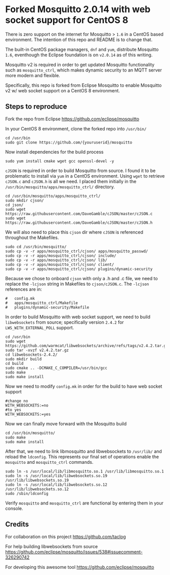 Forked Mosquitto 2.0.14 with web socket support for CentOS 8
=================
There is zero support on the internet for Mosquitto > `1.6` in a CentOS based environment. The intention of this repo and README is to change that.

The built-in CentOS package managers, `dnf` and `yum`, distribute Mosquitto `1.6`, eventhough the Eclipse foundation is on `v2.0.14` as of this writing.

Mosquitto v2 is required in order to get updated Mosquitto functionality such as `mosquitto_ctrl`, which makes dynamic security to an MQTT server more modern and flexible.

Specifically, this repo is forked from Eclipse Mosquitto to enable Mosquitto v2 w/ web socket support on a CentOS 8 environment.

## Steps to reproduce

Fork the repo from Eclipse https://github.com/eclipse/mosquitto

In your CentOS 8 environment, clone the forked repo into `/usr/bin/`

    cd /usr/bin
    sudo git clone https://github.com/{youruserid}/mosquitto

Now install dependencies for the build process

    sudo yum install cmake wget gcc openssl-devel -y
    
`cJSON` is required in order to build Mosquitto from source. I found it to be problematic to install via `yum` in a CentOS environment. Using `wget` to retrieve `cJSON.c` and `cJSON.h` is all we need. I placed them initially in the `/usr/bin/mosquitto/apps/mosquitto_ctrl/` directory.

    cd /usr/bin/mosquitto/apps/mosquitto_ctrl/
    sudo mkdir cjson/
    cd json/
    sudo wget https://raw.githubusercontent.com/DaveGamble/cJSON/master/cJSON.c
    sudo wget https://raw.githubusercontent.com/DaveGamble/cJSON/master/cJSON.h

We will also need to place this `cjson` dir where `cJSON` is referenced throughout the Makefiles.

    sudo cd /usr/bin/mosquitto/
    sudo cp -v -r apps/mosquitto_ctrl/cjson/ apps/mosquitto_passwd/
    sudo cp -v -r apps/mosquitto_ctrl/cjson/ include/
    sudo cp -v -r apps/mosquitto_ctrl/cjson/ lib/
    sudo cp -v -r apps/mosquitto_ctrl/cjson/ client/
    sudo cp -v -r apps/mosquitto_ctrl/cjson/ plugins/dynamic-security

Because we chose to onboard `cjson` with only a .h and .c file, we need to replace the `-lcjson` string in Makefiles to `cjson/cJSON.c`. The `-lcjson` references are in:

    #   config.mk
    #   apps/mosquitto_ctrl/Makefile
    #   plugins/dynamic-security/Makefile

In order to build Mosquitto with web socket support, we need to build `libwebsockets` from source; specifically version `2.4.2` for `LWS_WITH_EXTERNAL_POLL` support.

    cd /usr/bin
    sudo wget https://github.com/warmcat/libwebsockets/archive/refs/tags/v2.4.2.tar.gz
    sudo tar -xvzf v2.4.2.tar.gz
    cd libwebsockets-2.4.2/
    sudo mkdir build
    cd build
    sudo cmake .. -DCMAKE_C_COMPILER=/usr/bin/gcc
    sudo make
    sudo make install

Now we need to modify `config.mk` in order for the build to have web socket support

    #change no
    WITH_WEBSOCKETS:=no
    #to yes
    WITH_WEBSOCKETS:=yes

Now we can finally move forward with the Mosquitto build

    cd /usr/bin/mosquitto/
    sudo make
    sudo make install

After that, we need to link libmosquitto and libwebsockets to `/usr/lib/` and reload the `ldconfig`. This represents our final set of operations enable the `mosquitto` and `mosquitto_ctrl` commands.

    sudo ln -s /usr/local/lib/libmosquitto.so.1 /usr/lib/libmosquitto.so.1
    sudo ln -s /usr/local/lib/libwebsockets.so.19 /usr/lib/libwebsockets.so.19
    sudo ln -s /usr/local/lib/libwebsockets.so.12 /usr/lib/libwebsockets.so.12
    sudo /sbin/ldconfig
    
Verify `mosquitto` and `mosquitto_ctrl` are functional by entering them in your console.

## Credits

For collaboration on this project https://github.com/taclog

For help building libwebsockets from source https://github.com/eclipse/mosquitto/issues/538#issuecomment-326290742

For developing this awesome tool https://github.com/eclipse/mosquitto
